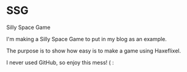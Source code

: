 SSG
===

Silly Space Game

I'm making a Silly Space Game to put in my blog as an example.

The purpose is to show how easy is to make a game using Haxeflixel.

I never used GitHub, so enjoy this mess! ( :

